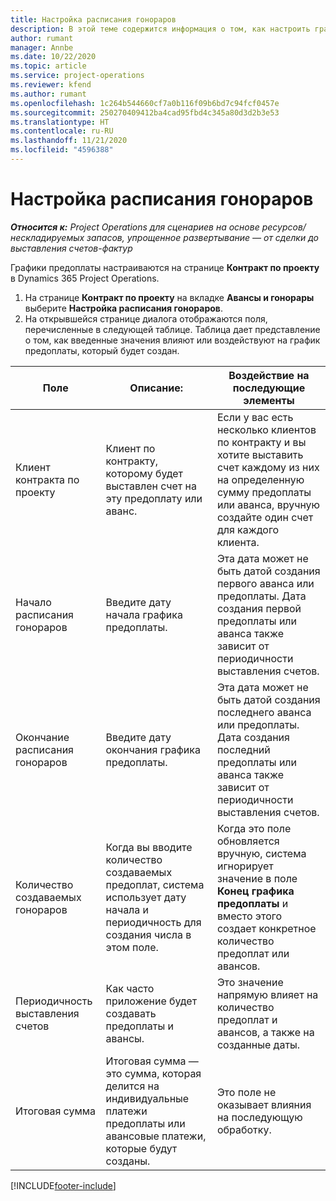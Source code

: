```yaml
---
title: Настройка расписания гонораров
description: В этой теме содержится информация о том, как настроить график предоплаты в Project Operations.
author: rumant
manager: Annbe
ms.date: 10/22/2020
ms.topic: article
ms.service: project-operations
ms.reviewer: kfend
ms.author: rumant
ms.openlocfilehash: 1c264b544660cf7a0b116f09b6bd7c94fcf0457e
ms.sourcegitcommit: 250270409412ba4cad95fbd4c345a80d3d2b3e53
ms.translationtype: HT
ms.contentlocale: ru-RU
ms.lasthandoff: 11/21/2020
ms.locfileid: "4596388"
---
```

# <a name="set-up-a-retainer-schedule"></a>Настройка расписания гонораров

_**Относится к:** Project Operations для сценариев на основе ресурсов/нескладируемых запасов, упрощенное развертывание — от сделки до выставления счетов-фактур_

Графики предоплаты настраиваются на странице **Контракт по проекту** в Dynamics 365 Project Operations.

1. На странице **Контракт по проекту** на вкладке **Авансы и гонорары** выберите **Настройка расписания гонораров**.
2. На открывшейся странице диалога отображаются поля, перечисленные в следующей таблице. Таблица дает представление о том, как введенные значения влияют или воздействуют на график предоплаты, который будет создан.

| Поле | Описание: | Воздействие на последующие элементы |
| --- | --- | --- |
| Клиент контракта по проекту | Клиент по контракту, которому будет выставлен счет на эту предоплату или аванс. | Если у вас есть несколько клиентов по контракту и вы хотите выставить счет каждому из них на определенную сумму предоплаты или аванса, вручную создайте один счет для каждого клиента. |
| Начало расписания гонораров | Введите дату начала графика предоплаты. | Эта дата может не быть датой создания первого аванса или предоплаты. Дата создания первой предоплаты или аванса также зависит от периодичности выставления счетов. |
| Окончание расписания гонораров | Введите дату окончания графика предоплаты. | Эта дата может не быть датой создания последнего аванса или предоплаты. Дата создания последний предоплаты или аванса также зависит от периодичности выставления счетов. |
| Количество создаваемых гонораров | Когда вы вводите количество создаваемых предоплат, система использует дату начала и периодичность для создания числа в этом поле. | Когда это поле обновляется вручную, система игнорирует значение в поле **Конец графика предоплаты** и вместо этого создает конкретное количество предоплат или авансов. |
| Периодичность выставления счетов | Как часто приложение будет создавать предоплаты и авансы. | Это значение напрямую влияет на количество предоплат и авансов, а также на созданные даты. |
| Итоговая сумма | Итоговая сумма — это сумма, которая делится на индивидуальные платежи предоплаты или авансовые платежи, которые будут созданы. | Это поле не оказывает влияния на последующую обработку. |


[!INCLUDE[footer-include](../../includes/footer-banner.md)]